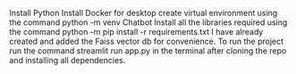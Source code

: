 Install Python 
Install Docker for desktop
create virtual environment using the command python -m venv Chatbot
Install all the libraries required using the command python -m pip install -r requirements.txt
I have already created and added the Faiss vector db for convenience. 
To run the project run the command streamlit run app.py in the terminal after cloning the repo and installing all dependencies.

